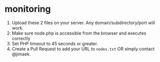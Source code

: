 monitoring
==========

1. Upload these 2 files on your server. Any domain/subdirectory/port will work.
2. Make sure node.php is accessible from the browser and executes correctly
3. Set PHP timeout to 45 seconds or greater.
4. Create a Pull Request to add your URL to `nodes.txt` OR simply contact @jimaek.

